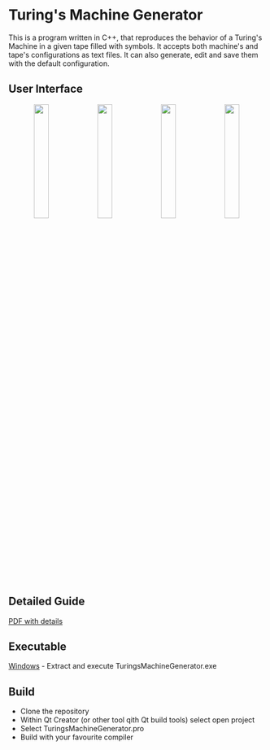 # Turing's Machine Generator
This is a program written in C++, that reproduces the behavior of a Turing's Machine in a given tape filled with symbols. It accepts both machine's and tape's configurations as text files. It can also generate, edit and save them with the default configuration.

## User Interface
<p align="center">
  <img src="https://i.imgur.com/KG19Yjk.png" width="24%"/>
  <img src="https://i.imgur.com/TuWGCkb.png" width="24%"/>
  <img src="https://i.imgur.com/cW6lX5u.png" width="24%"/>
  <img src="https://i.imgur.com/Zx0PCBW.png" width="24%"/>
</p>

## Detailed Guide
[PDF with details](https://drive.google.com/file/d/1ZCt0UHkelz0jMjvgJkSuYC6mIxCAzb95/view?usp=sharing)

## Executable
[Windows](https://drive.google.com/open?id=162AiHEm7-ugQmCrp6abZ4_EKJGZ1K9BQ)  -  Extract and execute TuringsMachineGenerator.exe

## Build
- Clone the repository
- Within Qt Creator (or other tool qith Qt build tools) select open project
- Select TuringsMachineGenerator.pro
- Build with your favourite compiler
